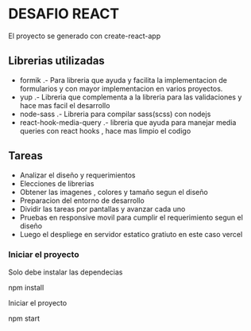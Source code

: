 # DESAFIO REACT

El proyecto se generado con create-react-app 

## Librerias utilizadas

- formik .- Para libreria que ayuda y facilita la implementacion de formularios y con mayor implementacion en varios proyectos.
- yup .- Libreria que complementa a la libreria para las validaciones y hace mas facil el desarrollo
- node-sass .- Libreria para compilar sass(scss) con nodejs 
- react-hook-media-query .-  libreria que ayuda para manejar media queries con react hooks , hace mas limpio el codigo

## Tareas

- Analizar el diseño y requerimientos
- Elecciones de librerias
- Obtener las imagenes , colores y tamaño segun el diseño
- Preparacion del entorno de desarrollo 
- Dividir las tareas por pantallas y avanzar cada uno
- Pruebas en responsive movil para cumplir el requerimiento segun el diseño
- Luego el despliege en servidor estatico gratiuto en este caso vercel

### Iniciar el proyecto

Solo debe instalar las dependecias

npm install

Iniciar el proyecto 

npm start


